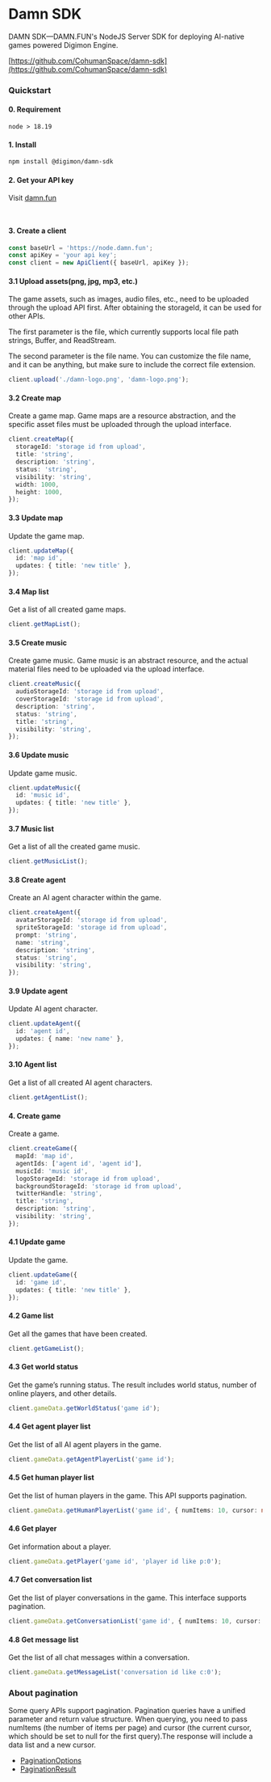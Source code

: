# Damn SDK

DAMN SDK—DAMN.FUN's NodeJS Server SDK for deploying AI-native games powered Digimon Engine.

[https://github.com/CohumanSpace/damn-sdk](https://github.com/CohumanSpace/damn-sdk)

### Quickstart

#### 0. Requirement

```
node > 18.19
```

#### 1. Install

```bash
npm install @digimon/damn-sdk
```

#### 2. Get your API key

Visit [damn.fun](https://damn.fun/)

<figure><img src="../.gitbook/assets/image.png" alt=""><figcaption></figcaption></figure>

<figure><img src="../.gitbook/assets/image (1).png" alt=""><figcaption></figcaption></figure>

#### 3. Create a client

```typescript
const baseUrl = 'https://node.damn.fun';
const apiKey = 'your api key';
const client = new ApiClient({ baseUrl, apiKey });
```

#### 3.1 Upload assets(png, jpg, mp3, etc.)

The game assets, such as images, audio files, etc., need to be uploaded through the upload API first. After obtaining the storageId, it can be used for other APIs.

The first parameter is the file, which currently supports local file path strings, Buffer, and ReadStream.

The second parameter is the file name. You can customize the file name, and it can be anything, but make sure to include the correct file extension.

```typescript
client.upload('./damn-logo.png', 'damn-logo.png');
```

#### 3.2 Create map

Create a game map. Game maps are a resource abstraction, and the specific asset files must be uploaded through the upload interface.

```typescript
client.createMap({
  storageId: 'storage id from upload',
  title: 'string',
  description: 'string',
  status: 'string',
  visibility: 'string',
  width: 1000,
  height: 1000,
});
```

#### 3.3 Update map

Update the game map.

```typescript
client.updateMap({
  id: 'map id',
  updates: { title: 'new title' },
});
```

#### 3.4 Map list

Get a list of all created game maps.

```typescript
client.getMapList();
```

#### 3.5 Create music

Create game music. Game music is an abstract resource, and the actual material files need to be uploaded via the upload interface.

```typescript
client.createMusic({
  audioStorageId: 'storage id from upload',
  coverStorageId: 'storage id from upload',
  description: 'string',
  status: 'string',
  title: 'string',
  visibility: 'string',
});
```

#### 3.6 Update music

Update game music.

```typescript
client.updateMusic({
  id: 'music id',
  updates: { title: 'new title' },
});
```

#### 3.7 Music list

Get a list of all the created game music.

```typescript
client.getMusicList();
```

#### 3.8 Create agent

Create an AI agent character within the game.

```typescript
client.createAgent({
  avatarStorageId: 'storage id from upload',
  spriteStorageId: 'storage id from upload',
  prompt: 'string',
  name: 'string',
  description: 'string',
  status: 'string',
  visibility: 'string',
});
```

#### 3.9 Update agent

Update AI agent character.

```typescript
client.updateAgent({
  id: 'agent id',
  updates: { name: 'new name' },
});
```

#### 3.10 Agent list

Get a list of all created AI agent characters.

```typescript
client.getAgentList();
```

#### 4. Create game

Create a game.

```typescript
client.createGame({
  mapId: 'map id',
  agentIds: ['agent id', 'agent id'],
  musicId: 'music id',
  logoStorageId: 'storage id from upload',
  backgroundStorageId: 'storage id from upload',
  twitterHandle: 'string',
  title: 'string',
  description: 'string',
  visibility: 'string',
});
```

#### 4.1 Update game

Update the game.

```typescript
client.updateGame({
  id: 'game id',
  updates: { title: 'new title' },
});
```

#### 4.2 Game list

Get all the games that have been created.

```typescript
client.getGameList();
```

#### 4.3 Get world status

Get the game’s running status. The result includes world status, number of online players, and other details.

```typescript
client.gameData.getWorldStatus('game id');
```

#### 4.4 Get agent player list

Get the list of all AI agent players in the game.

```typescript
client.gameData.getAgentPlayerList('game id');
```

#### 4.5 Get human player list

Get the list of human players in the game. This API supports pagination.

```typescript
client.gameData.getHumanPlayerList('game id', { numItems: 10, cursor: null });
```

#### 4.6 Get player

Get information about a player.

```typescript
client.gameData.getPlayer('game id', 'player id like p:0');
```

#### 4.7 Get conversation list

Get the list of player conversations in the game. This interface supports pagination.

```typescript
client.gameData.getConversationList('game id', { numItems: 10, cursor: null });
```

#### 4.8 Get message list

Get the list of all chat messages within a conversation.

```typescript
client.gameData.getMessageList('conversation id like c:0');
```



### About pagination

Some query APIs support pagination. Pagination queries have a unified parameter and return value structure. When querying, you need to pass numItems (the number of items per page) and cursor (the current cursor, which should be set to null for the first query).The response will include a data list and a new cursor.

* [PaginationOptions](https://github.com/CohumanSpace/damn-sdk/blob/b4b8d30addd37134eb50a84785b5c74860180403/src/types.ts#L3)
* [PaginationResult](https://github.com/CohumanSpace/damn-sdk/blob/b4b8d30addd37134eb50a84785b5c74860180403/src/types.ts#L4)
